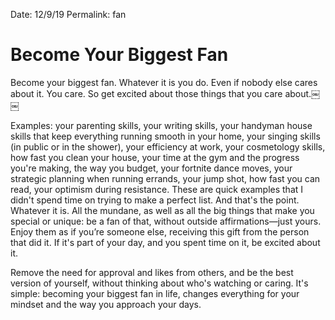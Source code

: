 Date: 12/9/19
Permalink: fan 

# Become Your Biggest Fan

Become your biggest fan. Whatever it is you do. Even if nobody else cares about it. You care. So get excited about those things that you care about.￼￼

Examples: your parenting skills, your writing skills, your handyman house skills that keep everything running smooth in your home, your singing skills (in public or in the shower), your efficiency at work, your cosmetology skills, how fast you clean your house, your time at the gym and the progress you're making, the way you budget, your fortnite dance moves, your strategic planning when running errands, your jump shot, how fast you can read, your optimism during resistance. These are quick examples that I didn't spend time on trying to make a perfect list. And that's the point. Whatever it is. All the mundane, as well as all the big things that make you special or unique: be a fan of that, without outside affirmations—just yours. Enjoy them as if you’re someone else, receiving this gift from the person that did it. If it's part of your day, and you spent time on it, be excited about it.

Remove the need for approval and likes from others, and be the best version of yourself, without thinking about who's watching or caring. It's simple: becoming your biggest fan in life, changes everything for your mindset and the way you approach your days.